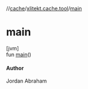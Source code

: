 //[cache](../../index.md)/[xlitekt.cache.tool](index.md)/[main](main.md)

# main

[jvm]\
fun [main](main.md)()

#### Author

Jordan Abraham
